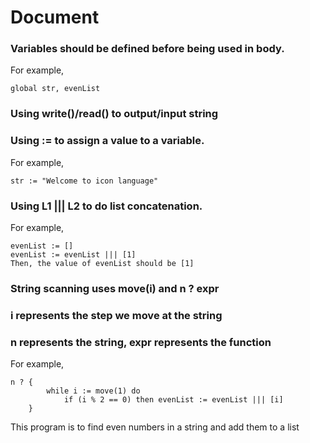 # Document

### Variables should be defined before being used in body.
For example,
```
global str, evenList
```
### Using write()/read() to output/input string

### Using := to assign a value to a variable.
For example,
```
str := "Welcome to icon language"
```

### Using L1 ||| L2 to do list concatenation.
For example,
```
evenList := []
evenList := evenList ||| [1]
Then, the value of evenList should be [1]
```

### String scanning uses move(i) and n ? expr
### i represents the step we move at the string
### n represents the string, expr represents the function
For example,
```
n ? {
        while i := move(1) do
            if (i % 2 == 0) then evenList := evenList ||| [i]
    } 
```
This program is to find even numbers in a string and add them to a list

